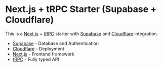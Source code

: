 # Next.js + tRPC Starter (Supabase + Cloudflare)

This is a [Next.js](https://nextjs.org/) + [tRPC](https://trpc.io/) starter with [Supabase](https://supabase.com/) and [Cloudflare](https://www.cloudflare.com/) integration.

- [Supabase](https://supabase.com/) - Database and Authentication
- [Cloudflare](https://www.cloudflare.com/) - Deployment
- [Next.js](https://nextjs.org/) - Frontend framework
- [tRPC](https://trpc.io/) - Fully typed API
